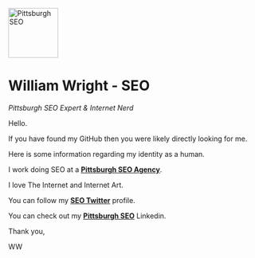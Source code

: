 <img src="https://avatars.githubusercontent.com/u/51162967?v=4" title="Pittsburgh SEO" alt="Pittsburgh SEO" width="100" height="100"><br>
<h1 id="william-wright-seo">William Wright - SEO</h1>
<p><em>Pittsburgh SEO Expert &amp; Internet Nerd</em></p>
<p>Hello.</p>
<p>If you have found my GitHub then you were likely directly looking for me.</p>
<p>Here is some information regarding my identity as a human.</p>
<p>I work doing SEO at a <b><a href="https://directom.com" title="Pittsburgh SEO Agency" alt="Pittsburgh SEO Agency">Pittsburgh SEO Agency</b></a>.</p>
<p>I love The Internet and Internet Art.</p>
<p>You can follow my <b><a href="https://twitter.com/WrightSEO" alt="SEO Twitter" title="SEO Twitter">SEO Twitter</b></a> profile.</p>
<p>You can check out my <b><a href="https://www.linkedin.com/in/pittsburghseoservices/" title="Pittsburgh SEO Services" alt="Pittsburgh SEO Services">Pittsburgh SEO</b></a> Linkedin.</p>
<p>Thank you,</p>
<p>WW</p>
